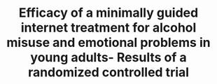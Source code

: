 --- 
abstract: '' 
authors: 
 - JR Frohlich
 -  KK Rapinda
 -  MP Schaub
 -  A Wenger
 -  C Baumgartner
 -  ...
doi: '' 
featured: false 
publication: '*Addictive behaviors reports*, NA' 
publication_short: '' 
publishDate: '2021-01-01' 
title: 'Efficacy of a minimally guided internet treatment for alcohol misuse and emotional problems in young adults- Results of a randomized controlled trial' 
url_code: '' 
url_dataset: '' 
url_pdf: '' 
url_poster: '' 
url_project: '' 
url_slides: '' 
url_source: '' 
url_video: '' 
---